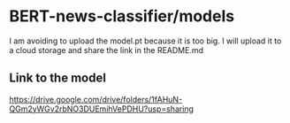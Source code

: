 # BERT-news-classifier/models

I am avoiding to upload the model.pt because it is too big. I will upload it to a cloud storage and share the link in the README.md

## Link to the model

https://drive.google.com/drive/folders/1fAHuN-QGm2yWGv2rbNO3DUEmihVePDHU?usp=sharing